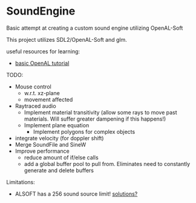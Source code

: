 # SoundEngine
 Basic attempt at creating a custom sound engine utilizing OpenAL-Soft
 
 This project utilizes SDL2/OpenAL-Soft and glm.

useful resources for learning:
- [basic OpenAL tutorial](youtube.com/watch?v=tmVRpNFP9ys)

TODO:
- Mouse control
	- w.r.t. xz-plane
	- movement affected
- Raytraced audio
	- Implement material transitivity (allow some rays to move past materials. Will suffer greater dampening if this happens!)
	- Implement plane equation
		- Implement polygons for complex objects
- integrate velocity (for doppler shift)
- Merge SoundFile and SineW
- Improve performance
	- reduce amount of if/else calls
	- add a global buffer pool to pull from. Eliminates need to constantly generate and delete buffers

Limitations:
- ALSOFT has a 256 sound source limit! [solutions?](https://stackoverflow.com/questions/28141817)